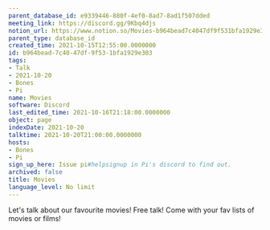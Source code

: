 ```yaml
---
parent_database_id: e9339446-880f-4ef0-8ad7-8ad1f507dded
meeting_link: https://discord.gg/9Kbq4djs
notion_url: https://www.notion.so/Movies-b964bead7c4047df9f531bfa1929e303
parent_type: database_id
created_time: 2021-10-15T12:55:00.0000000
id: b964bead-7c40-47df-9f53-1bfa1929e303
tags:
- Talk
- 2021-10-20
- Bones
- Pi
name: Movies
software: Discord
last_edited_time: 2021-10-16T21:18:00.0000000
object: page
indexDate: 2021-10-20
talktime: 2021-10-20T21:00:00.0000000
hosts:
- Bones
- Pi
sign_up_here: Issue pi#helpsignup in Pi's discord to find out.
archived: false
title: Movies
language_level: No limit
---
```


Let's talk about our favourite movies!
Free talk! Come with your fav lists of movies or films!


